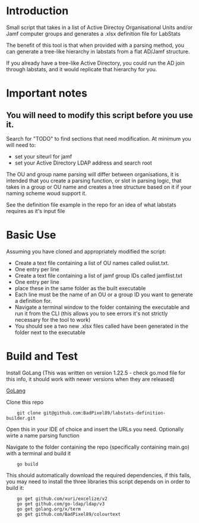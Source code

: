 # Introduction 
Small script that takes in a list of Active Directoy Organisational Units and/or Jamf computer groups and generates a .xlsx definition file for LabStats

The benefit of this tool is that when provided with a parsing method, you can generate a tree-like hierarchy in labstats from a flat AD/Jamf structure.

If you already have a tree-like Active Directory, you could run the AD join through labstats, and it would replicate that hierarchy for you.

# Important notes

## You will need to modify this script before you use it. 

Search for "TODO" to find sections that need modification. At minimum you will need to:

* set your siteurl for jamf
* set your Active Directory LDAP address and search root

The OU and group name parsing will differ between organisations, it is intended that you create a parsing function, or slot in parsing logic, that takes in a group or OU name and creates a tree structure based on it if your naming scheme woud support it. 

See the definition file example in the repo for an idea of what labstats requires as it's input file

# Basic Use

Assuming you have cloned and appropriately modified the script:

* Create a text file containing a list of OU names called oulist.txt.
* One entry per line
* Create a text file containing a list of jamf group IDs called jamflist.txt 
* One entry per line
* place these in the same folder as the built executable
* Each line must be the name of an OU or a group ID you want to generate a definition for.
* Navigate a terminal window to the folder containing the executable and run it from the CLI (this allows you to see errors it's not strictly necessary for the tool to work)
* You should see a two new .xlsx files called have been generated in the folder next to the executable

# Build and Test
Install GoLang (This was written on version 1.22.5 - check go.mod file for this info, it should work with newer versions when they are released)

[GoLang](https://go.dev/dl/)

Clone this repo

        git clone git@github.com:BadPixel89/labstats-definition-builder.git

Open this in your IDE of choice and insert the URLs you need. Optionally wirte a name parsing function

Navigate to the folder containing the repo (specifically containing main.go) with a terminal and build it

        go build

This should automatically download the required dependencies, if this fails, you may need to install the three libraries this script depends on in order to build it:

        go get github.com/xuri/excelize/v2
        go get github.com/go-ldap/ldap/v3
        go get golang.org/x/term
        go get github.com/BadPixel89/colourtext
